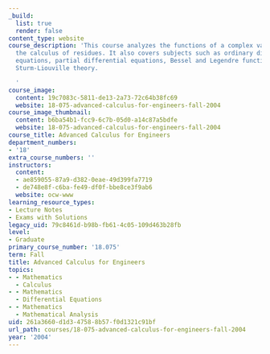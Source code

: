 ```yaml
---
_build:
  list: true
  render: false
content_type: website
course_description: 'This course analyzes the functions of a complex variable and
  the calculus of residues. It also covers subjects such as ordinary differential
  equations, partial differential equations, Bessel and Legendre functions, and the
  Sturm-Liouville theory.

  '
course_image:
  content: 19c7083c-5811-de13-2a73-72c64b38fc69
  website: 18-075-advanced-calculus-for-engineers-fall-2004
course_image_thumbnail:
  content: b6ba54b1-fcc9-6c7b-05d0-a14c87a5bdfe
  website: 18-075-advanced-calculus-for-engineers-fall-2004
course_title: Advanced Calculus for Engineers
department_numbers:
- '18'
extra_course_numbers: ''
instructors:
  content:
  - ae859055-87a9-d382-0eae-49d399fa7719
  - de748e8f-c6ba-fe49-df0f-bbe8ce3f9ab6
  website: ocw-www
learning_resource_types:
- Lecture Notes
- Exams with Solutions
legacy_uid: 79c8461d-b98b-fb61-4c05-109d463b28fb
level:
- Graduate
primary_course_number: '18.075'
term: Fall
title: Advanced Calculus for Engineers
topics:
- - Mathematics
  - Calculus
- - Mathematics
  - Differential Equations
- - Mathematics
  - Mathematical Analysis
uid: 261a3660-d1d3-4758-8b57-f0d1321c91bf
url_path: courses/18-075-advanced-calculus-for-engineers-fall-2004
year: '2004'
---
```

